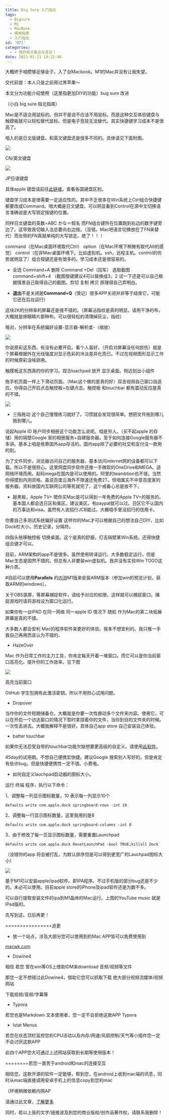 ```yaml
---
title: Big Sure 入门指北
tags:
  - Bigsure
  - M1
  - MacBook
  - 使用指南
  - 入门指北
id: '971'
categories:
  - - 我的观点看法与言论！
date: 2021-01-21 14:22:40
---
```


大概终于咱攒够足够金子。入了台Macbook。M1的Mac并没有让我失望。

交代前提：本人只是之前用过黑苹果～

本文分为功能介绍使用（这里指更加DIY的功能）bug sure 改进

（小白 big sure 指北指南）

Mac是不适合用鼠标的。但并不是说不应该不用鼠标。而是这种交互体验键盘与触摸板就可以轻松替代鼠标。但是电子竞技无法替代。其实快捷键学习成本不是很高了。

咱入的是日文版键盘。和英文键盘还是很多不同的。具体请见下面附图。

![](https://cdn2.jioushan.top/LightPicture/2022/03/73e84208b4bd6569.png)

CN/英文键盘

![](https://cdn2.jioushan.top/LightPicture/2022/03/a81d69327572ec6a.png)

JP日语键盘

具体apple 键盘请前往[此链接](https://support.apple.com/en-us/HT201794)。查看各国键盘区别。

键盘学习成本是很需要一定适应性的。其中不乏很多在Win系统上Ctrl组合快捷键都要改成Command。咱大概是日文键盘。可以明显看到Control在源中文切换语言准确说是大写锁定按键的位置。

同样日文键盘的英数=ABC かな＝假名 而FN组合键所在位置跑到右边的数字键旁边了。这导致我切输入法总要向右边按。（没错。Mac吧语言切换放在了FN来替代）而左侧的FN真就单纯的大写锁定。绝了！！！

command（在Mac桌面环境取代Ctrl） option（在Mac环境下稍微有取代Alt的感觉） control（在非Mac桌面环境下。比如虚拟机。ssh，远程主机。control的优势就明显了）组合按键还是有很多的。学习成本还是很容易的。

*   全选 Command+A 删除 Command +Del（回车） 选取截图 command+shift+4 （截图按键建议4可以替换成3，2 试一下还是可以自己根据情景自己取得自己的截图。剪切 复制 拷贝 原理得自己弄明白。

*   **退出**不是关闭是**Command+Q**（慎记）很多APP关闭并非等于结束它，可能它还在后台运行）

这块2K的分辨率的屏幕还是很不错的。（屏幕沾指纹是真的明显。请用干净的布，大概就是擦眼睛片那种布。可以很轻松的清理掉灰尘，指纹）

哦对，分辨率在系统偏好设置-显示器-解析度-（缩放）

![](https://cdn2.jioushan.top/LightPicture/2022/03/861bdb0e02e6f81a.png)

你说原彩这东西。有没有必要开启。看个人喜好。（开启对屏幕没任何损伤）就是个屏幕根据外在光线强度对显示色彩的冷淡差异化而已。不过在视频图形显示工作的时候原彩没啥卵用。

触摸板这东西真的你的学习。捏合luachpad 放开 显示桌面。侧边划出小组件

拖手机页面一样上下滑动页面。（Mac这个做的是真的好）双击视频自己窗口自适应。你得自己开启点击触控板=左键点击。触控板 和touchbar 都有震动反应是真的不错。

![](https://cdn2.jioushan.top/LightPicture/2022/03/ecf66655ef1492f5.png)

*   三指拖动 这个自己慢慢练习就好了。习惯就会发现很简单。想把文件拖到哪儿拖到哪儿。

说起Apple ID 账户同步相册这个功能怎么说呢。咱是穷人。（买不起apple 的存储）用的隔壁Google 家的相册服务+自建服务器。至于如何连接Google服务器不多讲。基本上咱是依靠国外app存活的。国内app除了必要的社交和支付没一款用的到。

为了文件同步。浏览器访问自己的服务器，基本访问internet网的设备都可以下载。所以不是很担心。这里网盘同步软件还推一手微软的OneDrive和MEGA。适网络环境而用。起码mega在国内是可以使用的。阿里的teambtion也不错。当然你得摸到内测资格。虽说百度云海外不限速还免费2T。但咱属实不中意百度家的服务器。资料放国内互联网公司等死就完了。这个戒备心总是放不下。

*   敲黑板，Apple TV+ 嗯你买Mac是可以得到一年免费的Apple TV+的服务的。基本国人都会选日区和美区。建议美区。有paypal就可以过。日区它不认国内的万事达和visa。虽然有人说招行JCB能过。大概咱手里没招行的信用卡。

你要自己多测试系统偏好设置 这样你的Mac才可以根据自己的想法自己DIY。比如Dock栏大小。历史记录，分隔符。

四指头拖移触控板 切换桌面。这个是真的舒服。打击隔壁某Win系统。还得快捷组合键才可以。

目前，ARM架构的app不是很多。虽然使用转译运行。大多数稳定运行，但是Mac生态是固然不错的。但总有人非要装win虚拟机。我并没有实验Win TOGO这种介质。

#目前可以使用**Parallels** 的[内](https://b2b.parallels.com/apple-silicon)[测](https://b2b.parallels.com/apple-silicon)M1版来安装ARM版本（参加win的预览计划，获取ARM的windows）。

关于OBS录屏，等屏幕捕捉软件，请给予对应的权限，这样就可以捕捉窗口。捕捉游戏时请将游戏设为窗口化运行。

如果你有一台IPAD 在同一网络 同一apple ID 情况下 随航 作为Mac的第二块拓展屏幕是真的不错。

大多数人都会安利 Mac的程序软件来更好的体验。我本不想安利的。我只推一手我自己再用而且认为不错的。

*   HazeOver

Mac 作为日常工作的主力工具，你肯定每天开着一堆窗口。而它可以是你当前窗口高亮化。提升你的工作效率。见下图

![](https://cdn2.jioushan.top/LightPicture/2022/03/8eba142d7509e3ec.png)

高亮当前窗口

GitHub 学生包拥有此激活密钥。所以不用担心试用问题。

*   Dropover

当作你的文件短期储备仓。大概就是你要一次性挪动多个文件夹内容。使用它。可以在开启一个访达窗口的情况下暂时拿捏着你的文件，当你到目的文件夹的时候。一次性丢进去。大概我解释不是很好。具体自己app store 自己安装自己体验。

*   batter touchbar

如果你无法忍受自带的touchbar功能欠缺想要更高级的自定义。请使用[此软件](https://folivora.ai)。

45day的试用期。不想自己便携宏快捷。建议Google 搜索别人写好的。但是肯定有些许bug。但是快捷便携性一定不错。小费电。

*   如何自定义lauchpad启动器的图标大小。

运行 终端 程序，执行以下命令：

1、调整每一列显示图标数量，10 表示每一列显示10个

```
defaults write com.apple.dock springboard-rows -int 10
```

2、调整每一行显示图标数量，这里我用的是8

```
defaults write com.apple.dock springboard-columns -int 8
```

3、由于修改了每一页显示图标数量，需要重置Launchpad

```
defaults write com.apple.dock ResetLaunchPad -bool TRUE;killall Dock
```

（没错你的app 将会被打乱，为默认排序但是可以得到更宽广的Lauchpad图标大小）

![](https://cdn2.jioushan.top/LightPicture/2022/03/3527d0351b78970e.png)

基于M1可以安装apple/ipad软件。即IPA程序。不过手机版的部分bug还是不少的。未必可以使用。目前apple store的iPhone及ipad软件还是为数不多。

可以自行提取安装文件的ipa到M1晶体的Mac运行。上图的YouTube music 就是iPad版的。

先写到这。日后再更！

\================追更

*   放一个站点，涉及大部分您可以使用到的Mac APP皆可以免费使用到

[macwk.com](https://macwk.com)

*   Dowine4

相信 若您 曾在win等OS上借助IDM来download 音频/视频等文件

那您一定不想错过此Dowine4，借助它您可以抓取下载 绝大部分视频流媒体/视频网站

下载视频/音频/字幕等

*   Typora

若您也是Markdown 文本使用者，您一定不会拒绝这款APP Typora

*   Istat Menus

若您在状态顶栏监控您的CPU活动以及内存/网速/风扇控制/天气等小插件您一定不会讨厌这款APP

此四个APP您大可通过上述网站获取到长期等使用版本！

\========若您一直苦于android和mac的连接交互

相信您，这款开源的软件一定能够，帮到您，在android上收到mac端的讯息，同时从mac端直接调用安卓手机上的信息copy到您的mac

（环境稍微依赖内网AP

请通过此文章，[了解更多](https://sspai.com/post/68779)

同时，若以上我的文字/链接波及到您的商业版权/创作品著作权，请联系我删除！